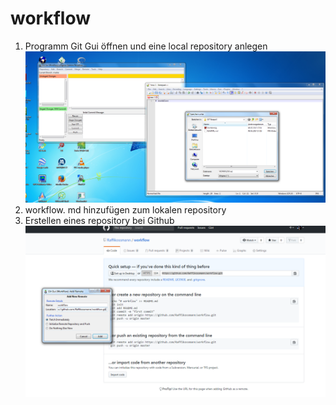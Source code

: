 # workflow

1. Programm Git Gui öffnen und eine local repository anlegen
 ![Screenshot Git Gui](erster.png)
1. workflow. md hinzufügen zum lokalen repository
1. Erstellen eines repository bei Github
 ![Screenshot Git Gui](zweiter.png)
